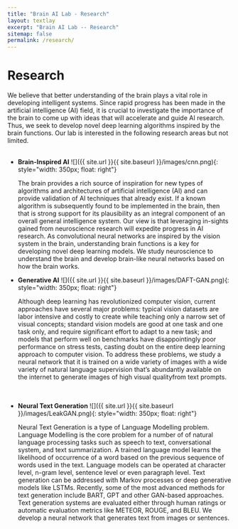 ```yaml
---
title: "Brain AI Lab - Research"
layout: textlay
excerpt: "Brain AI Lab -- Research"
sitemap: false
permalink: /research/
---
```


# Research

We believe that better understanding of the brain plays a vital role in developing intelligent systems. Since rapid progress has been made in the artificial intelligence (AI) field, it is crucial to investigate the importance of the brain to come up with ideas that will accelerate and guide AI research. Thus, we seek to develop novel deep learning algorithms inspired by the brain functions. Our lab is interested in the following research areas but not limited.<br><br>

- **Brain-Inspired AI** ![]({{ site.url }}{{ site.baseurl }}/images/cnn.png){: style="width: 350px; float: right"}
  
  The brain provides a rich source of inspiration for new types of algorithms and architectures of artificial intelligence (AI) and can provide validation of AI techniques that already exist. If a known algorithm is subsequently found to be implemented in the brain, then that is strong support for its plausibility as an integral component of an overall general intelligence system. Our view is that leveraging in-sights gained from neuroscience research will expedite progress in AI research. As convolutional neural networks are inspired by the vision system in the brain, understanding brain functions is a key for developing novel deep learning models. We study neuroscience to understand the brain and develop brain-like neural networks based on how the brain works.

- **Generative AI** ![]({{ site.url }}{{ site.baseurl }}/images/DAFT-GAN.png){: style="width: 350px; float: right"} 
  
  Although deep learning has revolutionized computer vision, current approaches have several major problems: typical vision datasets are labor intensive and costly to create while teaching only a narrow set of visual concepts; standard vision models are good at one task and one task only, and require significant effort to adapt to a new task; and models that perform well on benchmarks have disappointingly poor performance on stress tests, casting doubt on the entire deep learning approach to computer vision. To address these problems, we study a neural network that it is trained on a wide variety of images with a wide variety of natural language supervision that’s abundantly available on the internet to generate images of high visual qualityfrom text prompts. <br><br><br>
  
- **Neural Text Generation** ![]({{ site.url }}{{ site.baseurl }}/images/LeakGAN.png){: style="width: 350px; float: right"} 
  
  Neural Text Generation is a type of Language Modelling problem. Language Modelling is the core problem for a number of of natural language processing tasks such as speech to text, conversational system, and text summarization. A trained language model learns the likelihood of occurrence of a word based on the previous sequence of words used in the text. Language models can be operated at character level, n-gram level, sentence level or even paragraph level. Text generation can be addressed with Markov processes or deep generative models like LSTMs. Recently, some of the most advanced methods for text generation include BART, GPT and other GAN-based approaches. Text generation systems are evaluated either through human ratings or automatic evaluation metrics like METEOR, ROUGE, and BLEU. We develop a neural network that generates text from images or sentences.  <br><br><br>

